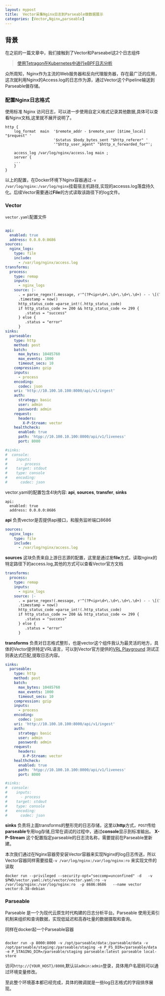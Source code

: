```yaml
---
layout: mypost
title:  Vector采集Nginx日志到Parseable做数据展示
categories: [Vector,Nginx,parseable]
---
```


## 背景
在之前的一篇文章中，我们接触到了Vector和Parseabel这2个日志组件
>[使用Tetragon在Kubernetes中进行eBPF日志分析](https://jaegerw2016.github.io/posts/2023/11/17/Get-started-with-ebpf-log-analytics-in-your-kubernetes-cluster.html)

众所周知，Nginx作为主流的Web服务器和反向代理服务器，存在最广泛的应用，这次就利用Nginx的Access.log的日志作为源，通过Vector这个Pipeline输送到Parseable做存储。

### 配置Nginx日志格式

使用标准 Nginx 访问日志，可以进一步使用自定义格式记录其他数据,具体可以查看Nginx文档,这里就不展开说明了。

```shell
http {
    log_format  main  '$remote_addr - $remote_user [$time_local] "$request" '
                      '$status $body_bytes_sent "$http_referer" '
                      '"$http_user_agent" "$http_x_forwarded_for"';
    
    access_log /var/log/nginx/access.log main ;
    server {
	...
	}
}
```
以上的配置，在Docker环境下Nginx容器通过`-v /var/log/nginx:/var/log/nginx`挂载宿主机路径,实现的accesss.log落盘持久化。后续Vector需要通过**File**的方式读取该路径下的log文件。

### Vector

`vector.yaml`配置文件
```yaml

api:
  enabled: true
  address: 0.0.0.0:8686
sources:
  nginx_logs:
    type: file
    include:
      - /var/log/nginx/access.log
transforms:
  process:
    type: remap
    inputs:
      - nginx_logs
    source: |-
      . = parse_regex!(.message, r'^(?P<ip>\d+\.\d+\.\d+\.\d+) - - \[(?P<date>\d+\/\w+\/\d+:\d+:\d+:\d+ \+\d+)\] +"(?P<http_request_methods>.+? )(?P<url>.+? )(?P<http_protocol>.+?)" (?P<http_status_code>\d+) (?P<body_bytes_sent>\d+) "(?P<http_referer>.+?)" "(?P<http_user_agent>.+?)" "(?P<http_x_forwarded_for>.+?)"')
      .timestamp = now()
      http_status_code =parse_int!(.http_status_code)
      if http_status_code >= 200 && http_status_code <= 299 {
         .status = "success"
      } else {
         .status = "error"
      }
sinks:
  parseable:
    type: http
    method: post
    batch:
      max_bytes: 10485760
      max_events: 1000
      timeout_secs: 10
    compression: gzip
    inputs:
      - process
    encoding:
      codec: json
    uri: 'http://10.100.10.100:8000/api/v1/ingest'
    auth:
      strategy: basic
      user: admin
      password: admin
    request:
      headers:
        X-P-Stream: vector
    healthcheck:
      enabled: true
      path: 'htpp://10.100.10.100:8000/api/v1/liveness'
      port: 8000

#sinks:
#  console:
#    inputs:
#      - process
#    target: stdout
#    type: console
#    encoding:
#      codec: json


```

vector.yaml的配置包含4块内容: **api**, **sources**, **transfer**, **sinks**


```
api:
  enabled: true
  address: 0.0.0.0:8686
```
**api** 负责vector是否提供api接口，和服务监听端口8686

```yaml
sources:
  nginx_logs:
    type: file
    include:
      - /var/log/nginx/access.log
```

**sources** 这块负责来自上游日志源的配置，这里是通过发**file**方式，读取nginx的特定路径下的access.log,其他的方式可以查看Vector官方文档

```yaml
transforms:
  process:
    type: remap
    inputs:
      - nginx_logs
    source: |-
      . = parse_regex!(.message, r'^(?P<ip>\d+\.\d+\.\d+\.\d+) - - \[(?P<date>\d+\/\w+\/\d+:\d+:\d+:\d+ \+\d+)\] +"(?P<http_request_methods>.+? )(?P<url>.+? )(?P<http_protocol>.+?)" (?P<http_status_code>\d+) (?P<body_bytes_sent>\d+) "(?P<http_referer>.+?)" "(?P<http_user_agent>.+?)" "(?P<http_x_forwarded_for>.+?)"')
      .timestamp = now()
      http_status_code =parse_int!(.http_status_code)
      if http_status_code >= 200 && http_status_code <= 299 {
         .status = "success"
      } else {
         .status = "error"
      }

```

**transforms** 负责对日志格式整形，也是vector这个组件我认为最灵活的地方，具体的Vector提供特定VRL语言，可以到Vector官方提供的[VRL Playground](https://playground.vrl.dev/) 测试正则表达式匹配,提取日志内容。

```yaml
sinks:
  parseable:
    type: http
    method: post
    batch:
      max_bytes: 10485760
      max_events: 1000
      timeout_secs: 10
    compression: gzip
    inputs:
      - process
    encoding:
      codec: json
    uri: 'http://10.100.10.100:8000/api/v1/ingest'
    auth:
      strategy: basic
      user: admin
      password: admin
    request:
      headers:
        X-P-Stream: vector
    healthcheck:
      enabled: true
      path: 'htpp://10.100.10.100:8000/api/v1/liveness'
      port: 8000

#sinks:
#  console:
#    inputs:
#      - process
#    target: stdout
#    type: console
#    encoding:
#      codec: json
```

**sinks** 负责将上面transforms的整形完的日志存储，这里以**http**方式，`POST`传给**parseable**专用log存储,日常在调试的过程中，通过**console**显示到标准输出。 
**X-P-Stream** 这个配置指定parseable的日志流名称，需要提前在Parseable里新建。

本次我们通过在Nginx容器旁安装Vector容器来实现Nginx的log日志传送，所以Vector容器同样需要挂载`-v /var/log/nginx:/var/log/nginx:ro` 来实现文件的读取
```
docker run --privileged --security-opt="seccomp=unconfined" -d   -v $PWD/vector.yaml:/etc/vector/vector.yaml:ro -v /var/log/nginx:/var/log/nginx:ro  -p 8686:8686   --name vector vector:0.38-debian
```

### Parseable
Parseable 是一个为现代云原生时代构建的日志分析平台。Parseable 使用无索引机制来组织和查询数据，实现低延迟和高吞吐量的数据摄取和查询。

同样在docker起一个Parseable容器

```shell

docker run -p 8000:8000 -v /opt/parseable/data:/parseable/data -v /opt/parseable/staging:/parseable/staging -e P_FS_DIR=/parseable/data -e P_STAGING_DIR=/parseable/staging parseable:latest parseable local-store

```
访问`http://{YOUR_HOST}/8000`,默认以`admin:admin`登录，具体用户名密码可以通过环境变量修改。

至此整个环境基本都已经完成，具体的微调就是一些log日志格式的字段排序展现。
